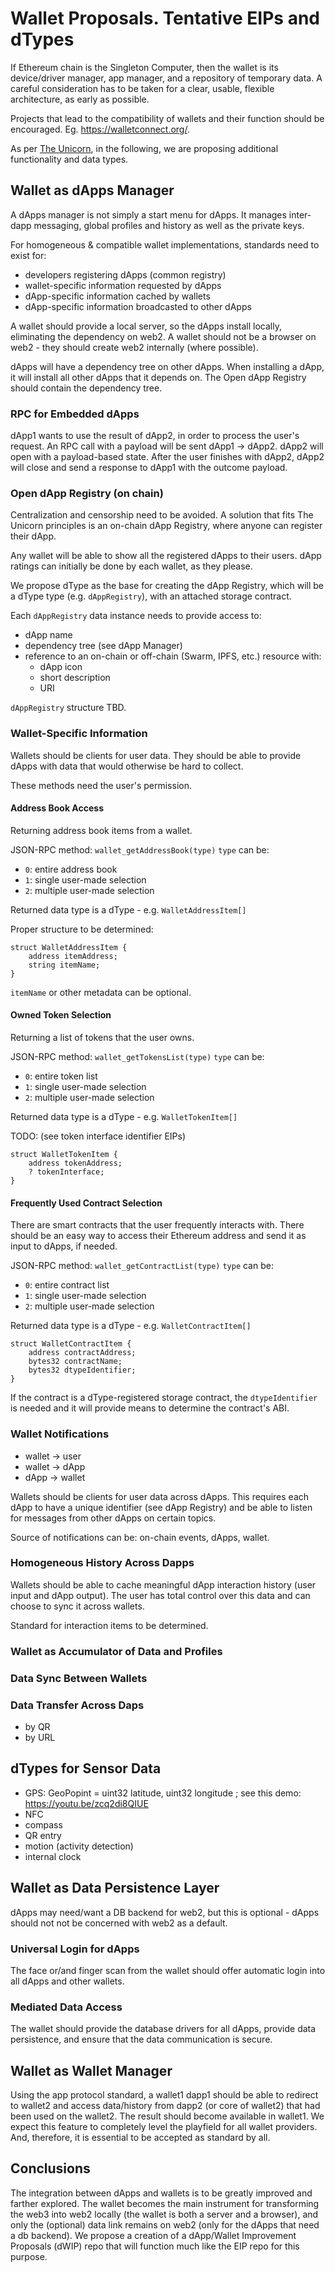 # Wallet Proposals. Tentative EIPs and dTypes

If Ethereum chain is the Singleton Computer, then the wallet is its device/driver manager, app manager, and a repository of temporary data. A careful consideration has to be taken for a clear, usable, flexible architecture, as early as possible.

Projects that lead to the compatibility of wallets and their function should be encouraged. Eg. https://walletconnect.org/.

As per [The Unicorn](../The_Ethereum_Unicorn.md), in the following, we are proposing additional functionality and data types.

## Wallet as dApps Manager

A dApps manager is not simply a start menu for dApps. It manages inter-dapp messaging, global profiles and history as well as the private keys.


For homogeneous & compatible wallet implementations, standards need to exist for:
- developers registering dApps (common registry)
- wallet-specific information requested by dApps
- dApp-specific information cached by wallets
- dApp-specific information broadcasted to other dApps

A wallet should provide a local server, so the dApps install locally, eliminating the dependency on web2. A wallet should not be a browser on web2 - they should create web2 internally (where possible).

dApps will have a dependency tree on other dApps. When installing a dApp, it will install all other dApps that it depends on. The Open dApp Registry should contain the dependency tree.

### RPC for Embedded dApps

dApp1 wants to use the result of dApp2, in order to process the user's request.
An RPC call with a payload will be sent dApp1 -> dApp2. dApp2 will open with a payload-based state. After the user finishes with dApp2, dApp2 will close and send a response to dApp1 with the outcome payload.


### Open dApp Registry (on chain)

Centralization and censorship need to be avoided. A solution that fits The Unicorn principles is an on-chain dApp Registry, where anyone can register their dApp.

Any wallet will be able to show all the registered dApps to their users. dApp ratings can initially be done by each wallet, as they please.

We propose dType as the base for creating the dApp Registry, which will be a dType type (e.g. `dAppRegistry`), with an attached storage contract.

Each `dAppRegistry` data instance needs to provide access to:
- dApp name
- dependency tree (see dApp Manager)
- reference to an on-chain or off-chain (Swarm, IPFS, etc.) resource with:
  - dApp icon
  - short description
  - URI

`dAppRegistry` structure TBD.


### Wallet-Specific Information

Wallets should be clients for user data. They should be able to provide dApps with data that would otherwise be hard to collect.

These methods need the user's permission.

#### Address Book Access

Returning address book items from a wallet.

JSON-RPC method: `wallet_getAddressBook(type)`
`type` can be:
- `0`: entire address book
- `1`: single user-made selection
- `2`: multiple user-made selection

Returned data type is a dType - e.g. `WalletAddressItem[]`

Proper structure to be determined:
```
struct WalletAddressItem {
    address itemAddress;
    string itemName;
}
```
`itemName` or other metadata can be optional.


#### Owned Token Selection

Returning a list of tokens that the user owns.

JSON-RPC method: `wallet_getTokensList(type)`
`type` can be:
- `0`: entire token list
- `1`: single user-made selection
- `2`: multiple user-made selection

Returned data type is a dType - e.g. `WalletTokenItem[]`

TODO: (see token interface identifier EIPs)

```
struct WalletTokenItem {
    address tokenAddress;
    ? tokenInterface;
}
```

#### Frequently Used Contract Selection

There are smart contracts that the user frequently interacts with. There should be an easy way to access their Ethereum address and send it as input to dApps, if needed.

JSON-RPC method: `wallet_getContractList(type)`
`type` can be:
- `0`: entire contract list
- `1`: single user-made selection
- `2`: multiple user-made selection

Returned data type is a dType - e.g. `WalletContractItem[]`

```
struct WalletContractItem {
    address contractAddress;
    bytes32 contractName;
    bytes32 dtypeIdentifier;
}
```

If the contract is a dType-registered storage contract, the `dtypeIdentifier` is needed and it will provide means to determine the contract's ABI.


### Wallet Notifications

- wallet -> user
- wallet -> dApp
- dApp -> wallet

Wallets should be clients for user data across dApps. This requires each dApp to have a unique identifier (see dApp Registry) and be able to listen for messages from other dApps on certain topics.

Source of notifications can be: on-chain events, dApps, wallet.


### Homogeneous History Across Dapps

Wallets should be able to cache meaningful dApp interaction history (user input and dApp output). The user has total control over this data and can choose to sync it across wallets.

Standard for interaction items to be determined.


### Wallet as Accumulator of Data and Profiles


### Data Sync Between Wallets

### Data Transfer Across Daps

- by QR
- by URL


## dTypes for Sensor Data

- GPS: GeoPopint = uint32 latitude, uint32 longitude ; see this demo: https://youtu.be/zcq2di8QIUE
- NFC
- compass
- QR entry
- motion (activity detection)
- internal clock


## Wallet as Data Persistence Layer

dApps may need/want a DB backend for web2, but this is optional - dApps should not not be concerned with web2 as a default.

### Universal Login for dApps

The face or/and finger scan from the wallet should offer automatic login into all dApps and other wallets.

### Mediated Data Access

The wallet should provide the database drivers for all dApps, provide data persistence, and ensure that the data communication is secure.


## Wallet as Wallet Manager

Using the app protocol standard, a wallet1 dapp1 should be able to redirect to wallet2 and access data/history from dapp2 (or core of wallet2) that had been used on the wallet2. The result should become available in wallet1.
We expect this feature to completely level the playfield for all wallet providers. And, therefore, it is essential to be accepted as standard by all.


## Conclusions

The integration between dApps and wallets is to be greatly improved and farther explored.
The wallet becomes the main instrument for transforming the web3 into web2 locally (the wallet is both a server and a browser), and only the (optional) data link remains on web2 (only for the dApps that need a db backend).
We propose a creation of a dApp/Wallet Improvement Proposals (dWIP) repo that will function much like the EIP repo for this purpose.
